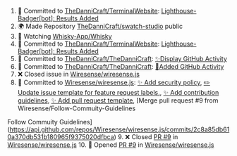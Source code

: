 <!--START_SECTION:activity-->
1. 📝 Committed to [TheDanniCraft/TerminalWebsite](https://github.com/TheDanniCraft/TerminalWebsite): [Lighthouse-Badger[bot]: Results Added](https://api.github.com/repos/TheDanniCraft/TerminalWebsite/commits/dc554b6d3ba445bda0def44148316ccf498c4880)
2. 🌍 Made Repository [TheDanniCraft/swatch-studio](https://github.com/TheDanniCraft/swatch-studio) public
3. 🔔 Watching [Whisky-App/Whisky](https://github.com/Whisky-App/Whisky)
4. 📝 Committed to [TheDanniCraft/TerminalWebsite](https://github.com/TheDanniCraft/TerminalWebsite): [Lighthouse-Badger[bot]: Results Added](https://api.github.com/repos/TheDanniCraft/TerminalWebsite/commits/68263ec2d75ee02dac636d873f05d3283290b361)
5. 📝 Committed to [TheDanniCraft/TheDanniCraft](https://github.com/TheDanniCraft/TheDanniCraft): [✨Display GitHub Activity](https://api.github.com/repos/TheDanniCraft/TheDanniCraft/commits/894b47e5c6a13ddd12f2b9e0498f25de627a58e0)
6. 📝 Committed to [TheDanniCraft/TheDanniCraft](https://github.com/TheDanniCraft/TheDanniCraft): [🚀Added GitHub Activity](https://api.github.com/repos/TheDanniCraft/TheDanniCraft/commits/3e7a3bfd421974c8ce9ec64c1a947fae16a0f85a)
7. ❌ Closed issue in [Wiresense/wiresense.js](https://github.com/Wiresense/wiresense.js)
8. 📝 Committed to [Wiresense/wiresense.js](https://github.com/Wiresense/wiresense.js): [✨ Add security policy](https://api.github.com/repos/Wiresense/wiresense.js/commits/cdf3da4c40fbbc1aec1ef19100ddf5925d0d1d27), [✏️ Update issue template for feature request labels.](https://api.github.com/repos/Wiresense/wiresense.js/commits/69c0c5d9c4232f3a32bd640cf16e8de655a6a012), [✨ Add contribution guidelines](https://api.github.com/repos/Wiresense/wiresense.js/commits/8d4f3948f0244cf6495e4c3dbd7e4841edd3a623), [✨ Add pull request template](https://api.github.com/repos/Wiresense/wiresense.js/commits/a0189cfc9d80586158c430e2daa99210406d3323), [Merge pull request #9 from Wiresense/Follow-Commuity-Guidelines

Follow Commuity Guidelines](https://api.github.com/repos/Wiresense/wiresense.js/commits/2c8a85db610a370db531b180965f9375020dfbca)
9. ❌ Closed [PR #9](https://github.com/Wiresense/wiresense.js/pull/9) in [Wiresense/wiresense.js](https://github.com/Wiresense/wiresense.js)
10. 🚀 Opened [PR #9](https://github.com/Wiresense/wiresense.js/pull/9) in [Wiresense/wiresense.js](https://github.com/Wiresense/wiresense.js)
<!--END_SECTION:activity-->